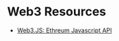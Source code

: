# Web3 Resources

- <a href="https://www.youtube.com/watch?v=E8l4UryS73w">Web3.JS: Ethreum Javascript API</a>